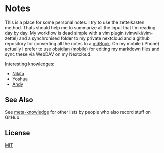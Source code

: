 # Notes

This is a place for some personal notes. I try to use the zettelkasten method. Thats should help me to summarize all the input that I'm reading day by day. My workflow is dead simple with a vim plugin (vimwiki/vim-zettel) and a synchronised folder to my private nextcloud and a github repository for converting all the notes to a [mdBook](https://github.com/rust-lang/mdBook). On my mobile (iPhone) actually I prefer to use [obsidian (mobile)](obsidian.md) for editing my markdown files and sync these via WebDAV on my Nextcloud.

Interesting knowledges:
* [Nikita](https://github.com/nikitavoloboev/knowledge)
* [Yoshua](https://github.com/yoshuawuyts/notes)
* [Andy](https://notes.andymatuschak.org/About_these_notes)

## See Also

See [meta-knowledge](https://github.com/RichardLitt/meta-knowledge) for other
lists by people who also record stuff on GitHub.

## License

[MIT](https://tldrlegal.com/license/mit-license)
